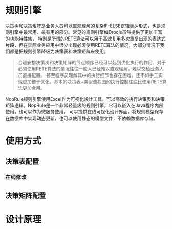 # 规则引擎

决策树和决策矩阵是业务人员可以直观理解的复杂IF-ELSE逻辑表达形式，也是规则引擎中最常用、最有用的部分。常见的规则引擎如Drools虽然提供了更加丰富的功能特性集，
特别是所谓的RETE算法可以用于高效复用多次重复出现的表达式片段，但在实际业务应用中很少出现必须使用RETE算法的情况，大部分情况下我们都是把规则引擎降级为决策表和决策矩阵来使用。

> 合理安排决策树和决策矩阵的节点顺序已经可以起到优化执行的作用。对于必须使用RETE算法的情况往往一般人已经难以直观理解，难以交给业务人员直接配置。
> 甚至程序员理解其中的执行细节也存在困难，还不如手工实现更加便于优化。基本的决策表+类似流程图的执行控制往往比使用RETE算法更加合用。

NopRule规则引擎使用Excel作为可视化设计工具，可以高效的执行决策表和决策矩阵逻辑。NopRule是一个非常轻量级的规则引擎，它可以嵌入在Java程序内部使用，也可以作为微服务使用，
可以提供在线可视化设计界面，将规则模型保存在数据库中实现动态更新，也可以使用静态的模型文件，不依赖数据库存储。

# 使用方式

## 决策表配置

### 在线修改

## 决策矩阵配置


# 设计原理

